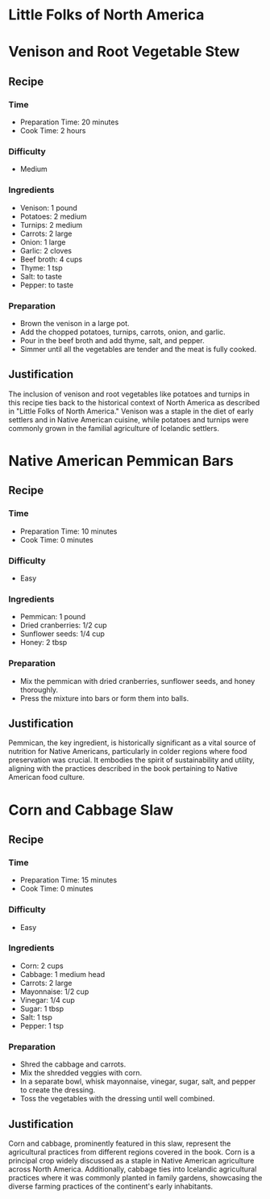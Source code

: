 # Little Folks of North America

# Venison and Root Vegetable Stew
## Recipe
### Time
- Preparation Time: 20 minutes
- Cook Time: 2 hours
### Difficulty
- Medium
### Ingredients
- Venison: 1 pound
- Potatoes: 2 medium
- Turnips: 2 medium
- Carrots: 2 large
- Onion: 1 large
- Garlic: 2 cloves
- Beef broth: 4 cups
- Thyme: 1 tsp
- Salt: to taste
- Pepper: to taste
### Preparation
- Brown the venison in a large pot.
- Add the chopped potatoes, turnips, carrots, onion, and garlic.
- Pour in the beef broth and add thyme, salt, and pepper.
- Simmer until all the vegetables are tender and the meat is fully cooked.
## Justification
The inclusion of venison and root vegetables like potatoes and turnips in this recipe ties back to the historical context of North America as described in "Little Folks of North America." Venison was a staple in the diet of early settlers and in Native American cuisine, while potatoes and turnips were commonly grown in the familial agriculture of Icelandic settlers.

# Native American Pemmican Bars
## Recipe
### Time
- Preparation Time: 10 minutes
- Cook Time: 0 minutes
### Difficulty
- Easy
### Ingredients
- Pemmican: 1 pound
- Dried cranberries: 1/2 cup
- Sunflower seeds: 1/4 cup
- Honey: 2 tbsp
### Preparation
- Mix the pemmican with dried cranberries, sunflower seeds, and honey thoroughly.
- Press the mixture into bars or form them into balls.
## Justification
Pemmican, the key ingredient, is historically significant as a vital source of nutrition for Native Americans, particularly in colder regions where food preservation was crucial. It embodies the spirit of sustainability and utility, aligning with the practices described in the book pertaining to Native American food culture.

# Corn and Cabbage Slaw
## Recipe
### Time
- Preparation Time: 15 minutes
- Cook Time: 0 minutes
### Difficulty
- Easy
### Ingredients
- Corn: 2 cups
- Cabbage: 1 medium head
- Carrots: 2 large
- Mayonnaise: 1/2 cup
- Vinegar: 1/4 cup
- Sugar: 1 tbsp
- Salt: 1 tsp
- Pepper: 1 tsp
### Preparation
- Shred the cabbage and carrots.
- Mix the shredded veggies with corn.
- In a separate bowl, whisk mayonnaise, vinegar, sugar, salt, and pepper to create the dressing.
- Toss the vegetables with the dressing until well combined.
## Justification
Corn and cabbage, prominently featured in this slaw, represent the agricultural practices from different regions covered in the book. Corn is a principal crop widely discussed as a staple in Native American agriculture across North America. Additionally, cabbage ties into Icelandic agricultural practices where it was commonly planted in family gardens, showcasing the diverse farming practices of the continent's early inhabitants.